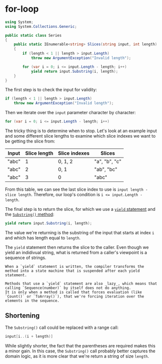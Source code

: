# for-loop

```csharp
using System;
using System.Collections.Generic;

public static class Series
{
    public static IEnumerable<string> Slices(string input, int length)
    {
        if (length < 1 || length > input.Length)
            throw new ArgumentException("Invalid length");

        for (var i = 0; i <= input.Length - length; i++)
            yield return input.Substring(i, length);
    }
}
```

The first step is to check the input for validity:

```csharp
if (length < 1 || length > input.Length)
    throw new ArgumentException("Invalid length");
```

Then we iterate over the `input` parameter character by character:

```csharp
for (var i = 0; i <= input.Length - length; i++)
```

The tricky thing is to determine when to stop.
Let's look at an example input and some different slice lengths to examine which slice indexes we want to be getting the slice from:

| Input | Slice length | Slice indexes | Slices        |
| ----- | ------------ | ------------- | ------------- |
| "abc" | 1            | 0, 1, 2       | "a", "b", "c" |
| "abc" | 2            | 0, 1          | "ab", "bc"    |
| "abc" | 3            | 0             | "abc"         |

From this table, we can see the last slice index to use is `input length - slice length`.
Therefore, our loop's condition is `i <= input.Length - length`.

The final step is to return the slice, for which we use a [`yield` statement][yield-statement] and the [`Substring()` method][string-substring]:

```csharp
yield return input.Substring(i, length);
```

The value we're returning is the substring of the input that starts at index `i` and which has length equal to `length`.

The `yield` statement then returns the slice to the caller.
Even though we yield an indidivual string, what is returned from a caller's viewpoint is a sequence of strings.

```exercism/note
When a `yield` statement is written, the compiler transforms the method into a state machine that is suspended after each yield statement.
```

```exercism/note
Methods that use a `yield` statement are also _lazy_, which means that calling `Sequence(number)` by itself does not do anything.
It is only when a method is called that forces evaluation (like `Count()` or `ToArray()`), that we're forcing iteration over the elements in the sequence.
```

## Shortening

The `Substring()` call could be replaced with a range call:

```csharp
input[i..(i + length)]
```

While slightly shorter, the fact that the parentheses are required makes this a minor gain.
In this case, the `Substring()` call probably better captures the domain logic, as it is more clear that we're return a string of size `length`.

[ranges]: https://learn.microsoft.com/en-us/dotnet/csharp/tutorials/ranges-indexes
[yield-statement]: https://learn.microsoft.com/en-us/dotnet/csharp/language-reference/statements/yield
[string-substring]: https://learn.microsoft.com/en-us/dotnet/api/system.string.substring
